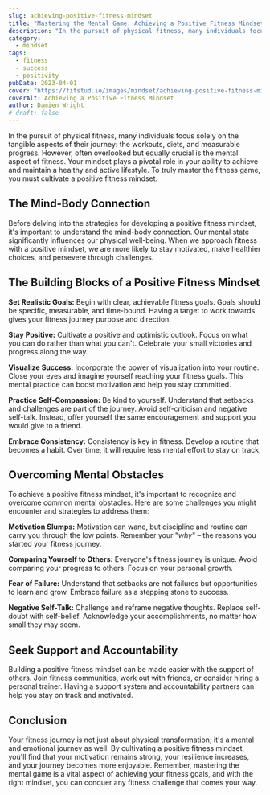 ```yaml
---
slug: achieving-positive-fitness-mindset
title: "Mastering the Mental Game: Achieving a Positive Fitness Mindset"
description: "In the pursuit of physical fitness, many individuals focus solely on the tangible aspects of their journey: the workouts, diets, and measurable progress."
category:
  - mindset
tags:
  - fitness
  - success
  - positivity
pubDate: 2023-04-01
cover: "https://fitstud.io/images/mindset/achieving-positive-fitness-mindset.webp"
coverAlt: Achieving a Positive Fitness Mindset
author: Damien Wright
# draft: false
---
```


In the pursuit of physical fitness, many individuals focus solely on the tangible aspects of their journey: the workouts, diets, and measurable progress. However, often overlooked but equally crucial is the mental aspect of fitness. Your mindset plays a pivotal role in your ability to achieve and maintain a healthy and active lifestyle. To truly master the fitness game, you must cultivate a positive fitness mindset.

## The Mind-Body Connection

Before delving into the strategies for developing a positive fitness mindset, it's important to understand the mind-body connection. Our mental state significantly influences our physical well-being. When we approach fitness with a positive mindset, we are more likely to stay motivated, make healthier choices, and persevere through challenges.

## The Building Blocks of a Positive Fitness Mindset

**Set Realistic Goals:** Begin with clear, achievable fitness goals. Goals should be specific, measurable, and time-bound. Having a target to work towards gives your fitness journey purpose and direction.

**Stay Positive:** Cultivate a positive and optimistic outlook. Focus on what you can do rather than what you can't. Celebrate your small victories and progress along the way.

**Visualize Success:** Incorporate the power of visualization into your routine. Close your eyes and imagine yourself reaching your fitness goals. This mental practice can boost motivation and help you stay committed.

**Practice Self-Compassion:** Be kind to yourself. Understand that setbacks and challenges are part of the journey. Avoid self-criticism and negative self-talk. Instead, offer yourself the same encouragement and support you would give to a friend.

**Embrace Consistency:** Consistency is key in fitness. Develop a routine that becomes a habit. Over time, it will require less mental effort to stay on track.

## Overcoming Mental Obstacles

To achieve a positive fitness mindset, it's important to recognize and overcome common mental obstacles. Here are some challenges you might encounter and strategies to address them:

**Motivation Slumps:** Motivation can wane, but discipline and routine can carry you through the low points. Remember your "*why*" – the reasons you started your fitness journey.

**Comparing Yourself to Others:** Everyone's fitness journey is unique. Avoid comparing your progress to others. Focus on your personal growth.

**Fear of Failure:** Understand that setbacks are not failures but opportunities to learn and grow. Embrace failure as a stepping stone to success.

**Negative Self-Talk:** Challenge and reframe negative thoughts. Replace self-doubt with self-belief. Acknowledge your accomplishments, no matter how small they may seem.

## Seek Support and Accountability

Building a positive fitness mindset can be made easier with the support of others. Join fitness communities, work out with friends, or consider hiring a personal trainer. Having a support system and accountability partners can help you stay on track and motivated.

## Conclusion

Your fitness journey is not just about physical transformation; it's a mental and emotional journey as well. By cultivating a positive fitness mindset, you'll find that your motivation remains strong, your resilience increases, and your journey becomes more enjoyable. Remember, mastering the mental game is a vital aspect of achieving your fitness goals, and with the right mindset, you can conquer any fitness challenge that comes your way.
